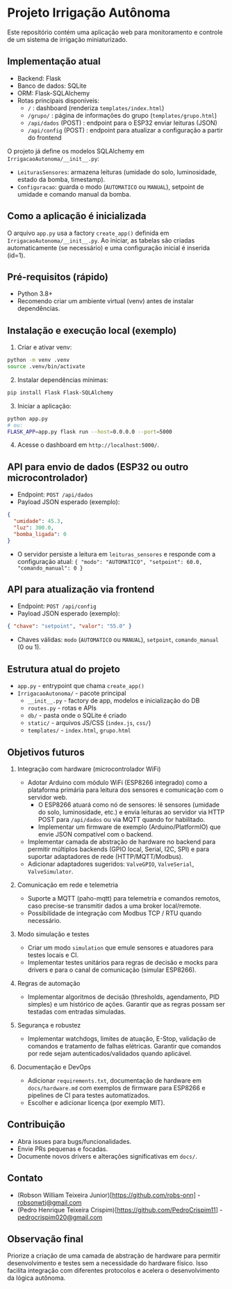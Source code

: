 # Projeto Irrigação Autônoma

Este repositório contém uma aplicação web para monitoramento e controle de um sistema de irrigação miniaturizado.

Implementação atual
-------------------
- Backend: Flask
- Banco de dados: SQLite
- ORM: Flask-SQLAlchemy
- Rotas principais disponíveis:
  - `/` : dashboard (renderiza `templates/index.html`)
  - `/grupo/` : página de informações do grupo (`templates/grupo.html`)
  - `/api/dados` (POST) : endpoint para o ESP32 enviar leituras (JSON)
  - `/api/config` (POST) : endpoint para atualizar a configuração a partir do frontend

O projeto já define os modelos SQLAlchemy em `IrrigacaoAutonoma/__init__.py`:
- `LeiturasSensores`: armazena leituras (umidade do solo, luminosidade, estado da bomba, timestamp).
- `Configuracao`: guarda o modo (`AUTOMATICO` ou `MANUAL`), setpoint de umidade e comando manual da bomba.

Como a aplicação é inicializada
------------------------------
O arquivo `app.py` usa a factory `create_app()` definida em `IrrigacaoAutonoma/__init__.py`. Ao iniciar, as tabelas são criadas automaticamente (se necessário) e uma configuração inicial é inserida (id=1).

Pré-requisitos (rápido)
----------------------
- Python 3.8+
- Recomendo criar um ambiente virtual (venv) antes de instalar dependências.

Instalação e execução local (exemplo)
-----------------------------------
1) Criar e ativar venv:

```bash
python -m venv .venv
source .venv/bin/activate
```

2) Instalar dependências mínimas:

```bash
pip install Flask Flask-SQLAlchemy
```

3) Iniciar a aplicação:

```bash
python app.py
# ou:
FLASK_APP=app.py flask run --host=0.0.0.0 --port=5000
```

4) Acesse o dashboard em `http://localhost:5000/`.

API para envio de dados (ESP32 ou outro microcontrolador)
-------------------------------------------------------
- Endpoint: `POST /api/dados`
- Payload JSON esperado (exemplo):

```json
{
  "umidade": 45.3,
  "luz": 300.0,
  "bomba_ligada": 0
}
```

- O servidor persiste a leitura em `leituras_sensores` e responde com a configuração atual:
  `{ "modo": "AUTOMATICO", "setpoint": 60.0, "comando_manual": 0 }`

API para atualização via frontend
---------------------------------
- Endpoint: `POST /api/config`
- Payload JSON esperado (exemplo):

```json
{ "chave": "setpoint", "valor": "55.0" }
```

- Chaves válidas: `modo` (`AUTOMATICO` ou `MANUAL`), `setpoint`, `comando_manual` (0 ou 1).

Estrutura atual do projeto
--------------------------------
- `app.py` - entrypoint que chama `create_app()`
- `IrrigacaoAutonoma/` - pacote principal
  - `__init__.py` - factory de app, modelos e inicialização do DB
  - `routes.py` - rotas e APIs
  - `db/` - pasta onde o SQLite é criado
  - `static/` - arquivos JS/CSS (`index.js`, `css/`)
  - `templates/` - `index.html`, `grupo.html`

Objetivos futuros
----------------------------------------
1) Integração com hardware (microcontrolador WiFi)
   - Adotar Arduino com módulo WiFi (ESP8266 integrado) como a plataforma primária para leitura dos sensores e comunicação com o servidor web.
     - O ESP8266 atuará como nó de sensores: lê sensores (umidade do solo, luminosidade, etc.) e envia leituras ao servidor via HTTP POST para `/api/dados` ou via MQTT quando for habilitado.
     - Implementar um firmware de exemplo (Arduino/PlatformIO) que envie JSON compatível com o backend.
   - Implementar camada de abstração de hardware no backend para permitir múltiplos backends (GPIO local, Serial, I2C, SPI) e para suportar adaptadores de rede (HTTP/MQTT/Modbus).
   - Adicionar adaptadores sugeridos: `ValveGPIO`, `ValveSerial`, `ValveSimulator`.

2) Comunicação em rede e telemetria
   - Suporte a MQTT (paho-mqtt) para telemetria e comandos remotos, caso precise-se transmitir dados a uma broker local/remote.
   - Possibilidade de integração com Modbus TCP / RTU quando necessário.

3) Modo simulação e testes
   - Criar um modo `simulation` que emule sensores e atuadores para testes locais e CI.
   - Implementar testes unitários para regras de decisão e mocks para drivers e para o canal de comunicação (simular ESP8266).

4) Regras de automação
   - Implementar algoritmos de decisão (thresholds, agendamento, PID simples) e um histórico de ações. Garantir que as regras possam ser testadas com entradas simuladas.

5) Segurança e robustez
   - Implementar watchdogs, limites de atuação, E-Stop, validação de comandos e tratamento de falhas elétricas. Garantir que comandos por rede sejam autenticados/validados quando aplicável.

6) Documentação e DevOps
   - Adicionar `requirements.txt`, documentação de hardware em `docs/hardware.md` com exemplos de firmware para ESP8266 e pipelines de CI para testes automatizados.
   - Escolher e adicionar licença (por exemplo MIT).

Contribuição
------------
- Abra issues para bugs/funcionalidades.
- Envie PRs pequenas e focadas.
- Documente novos drivers e alterações significativas em `docs/`.

Contato
-------
- (Robson William Teixeira Junior)[https://github.com/robs-onn] - robsonwtj@gmail.com
- (Pedro Henrique Teixeira Crispim)[https://github.com/PedroCrispim11] - pedrocrispim020@gmail.com

Observação final
----------------
Priorize a criação de uma camada de abstração de hardware para permitir desenvolvimento e testes sem a necessidade do hardware físico. Isso facilita integração com diferentes protocolos e acelera o desenvolvimento da lógica autônoma.
